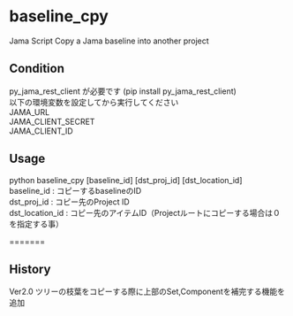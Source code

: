 # baseline_cpy
Jama Script
Copy a Jama baseline into another project

## Condition
py_jama_rest_client が必要です (pip install py_jama_rest_client)<br>
以下の環境変数を設定してから実行してください<br>
JAMA_URL<br>
JAMA_CLIENT_SECRET<br>
JAMA_CLIENT_ID<br>

## Usage
python baseline_cpy [baseline_id] [dst_proj_id] [dst_location_id]<br>
baseline_id : コピーするbaselineのID<br>
dst_proj_id : コピー先のProject ID<br>
dst_location_id : コピー先のアイテムID（Projectルートにコピーする場合は０を指定する事）<br>


=======

## History
Ver2.0  ツリーの枝葉をコピーする際に上部のSet,Componentを補完する機能を追加


